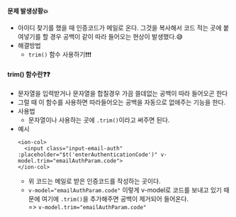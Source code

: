 #### 문제 발생상황💥
+ 아이디 찾기를 했을 때 인증코드가 메일로 온다. 그것을 복사해서 코드 적는 곳에 붙여넣기를 할 경우 공백이 같이 따라 들어오는 현상이 발생했다.😅
+ 해결방법
  + `trim()` 함수 사용하기❗❗❗

#### trim() 함수란❓❓
+ 문자열을 입력받거나 문자열을 합칠경우 가끔 쓸데없는 공백이 따라 들어오곤 한다
+ 그럴 때 이 함수를 사용하면 따라들어오는 공백을 자동으로 없애주는 기능을 한다.
+ 사용법
  + 문자열이나 사용하는 곳에 `.trim()`이라고 써주면 된다.
+ 예시
  ```node
  <ion-col>
    <input class="input-email-auth" :placeholder="$t('enterAuthenticationCode')" v-model.trim="emailAuthParam.code">
  </ion-col>
  ```
  + 위 코드는 메일로 받은 인증코드를 작성하는 곳이다.
  + `v-model="emailAuthParam.code"` 이렇게 v-model로 코드를 보내고 있기 때문에 여기에 `.trim()`을 추가해주면 공백이 제거되어 들어온다.  
    => `v-model.trim="emailAuthParam.code"`
                        
